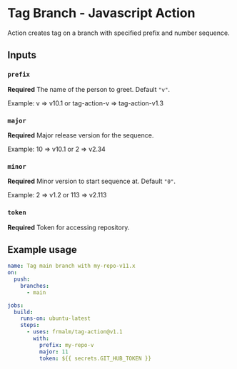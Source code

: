 # Tag Branch - Javascript Action

Action creates tag on a branch with specified prefix and number sequence.

## Inputs

### `prefix`

**Required** The name of the person to greet. Default `"v"`. 

Example: v => v10.1 or tag-action-v => tag-action-v1.3

### `major`

**Required** Major release version for the sequence.

Example: 10 => v10.1 or 2 => v2.34

### `minor`

**Required** Minor version to start sequence at. Default `"0"`.

Example: 2 => v1.2 or 113 => v2.113

### `token`

**Required** Token for accessing repository.

## Example usage

```yaml
name: Tag main branch with my-repo-v11.x
on:
  push:
    branches:
      - main

jobs:
  build:
    runs-on: ubuntu-latest
    steps:
      - uses: frmalm/tag-action@v1.1
        with:  
          prefix: my-repo-v
          major: 11
          token: ${{ secrets.GIT_HUB_TOKEN }}
```
